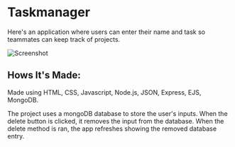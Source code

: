 # Taskmanager
Here's an application where users can enter their name and task so teammates can keep track of projects. 

![Screenshot](Taskmanager/task.jpg)

## Hows It's Made:

Made using HTML, CSS, Javascript, Node.js, JSON, Express, EJS, MongoDB.

The project uses a mongoDB database to store the user's inputs. When the delete button is clicked, it removes the
input from the database. When the delete method is ran, the app refreshes showing the removed database entry.  
